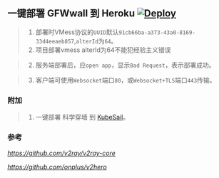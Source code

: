 ## 一键部署 GFWwall 到 Heroku  [![Deploy](https://www.herokucdn.com/deploy/button.png)](https://heroku.com/deploy)

> 1. 部署时VMess协议的`UUID`默认`91cb66ba-a373-43a0-8169-33d4eeaeb857`,`alterId`为`64`。
> 2. 项目部署vmess alterId为64不能犯经验主义错误

> 2. 服务端部署后，应`open app`，显示`Bad Request`，表示部署成功。

> 3. 客户端可使用`Websocket`端口`80`，或`Websocket+TLS`端口`443`传输。

### 附加

> 1. 一键部署 科学穿墙 到 [KubeSail](https://kubesail.com/template/smithKC/v2ray-heroku/)。

### 参考 
*https://github.com/v2ray/v2ray-core*

*https://github.com/onplus/v2hero*
